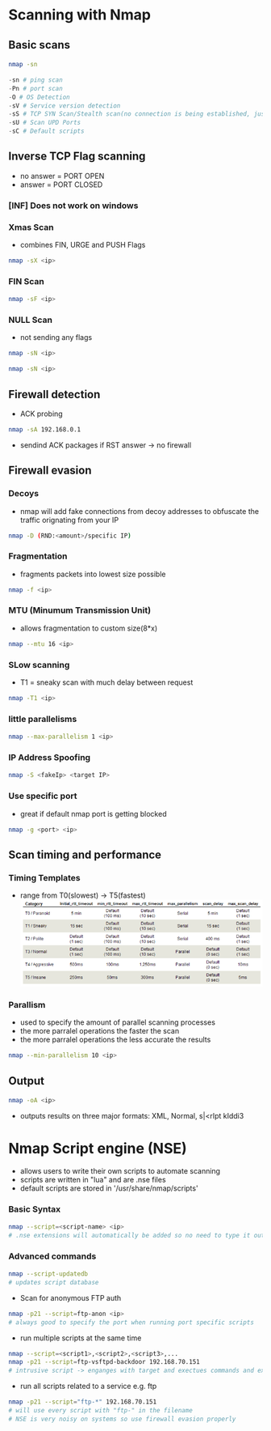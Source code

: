 # Scanning with Nmap

## Basic scans
```bash
nmap -sn
```
```python
-sn # ping scan
-Pn # port scan
-O # OS Detection
-sV # Service version detection
-sS # TCP SYN Scan/Stealth scan(no connection is being established, just asking if port is open and the leaving)
-sU # Scan UPD Ports
-sC # Default scripts
```

## Inverse TCP Flag scanning
- no answer = PORT OPEN
- answer = PORT CLOSED

### [INF] **Does not work on windows**

### Xmas Scan
- combines FIN, URGE and PUSH Flags
```bash
nmap -sX <ip>
```
### FIN Scan
```bash
nmap -sF <ip>
```
### NULL Scan
- not sending any flags
```bash
nmap -sN <ip>
```



```bash
nmap -sN <ip>
```

## Firewall detection
- ACK probing
```bash
nmap -sA 192.168.0.1
```
- sendind ACK packages if RST answer -> no firewall

## Firewall evasion
### Decoys  
- nmap will add fake connections from decoy addresses to obfuscate the traffic orignating from your IP
```bash
nmap -D (RND:<amount>/specific IP)
```
### Fragmentation
- fragments packets into lowest size possible
```bash
nmap -f <ip>
```
### MTU (Minumum Transmission Unit)
- allows fragmentation to custom size(8*x)
```bash
nmap --mtu 16 <ip>
```
### SLow scanning
- T1 = sneaky scan with much delay between request
```bash
nmap -T1 <ip>
```
### little parallelisms
```bash
nmap --max-parallelism 1 <ip>
```
### IP Address Spoofing
```bash
nmap -S <fakeIp> <target IP>

```
### Use specific port
- great if default nmap port is getting blocked
```bash
nmap -g <port> <ip>
```
    

## Scan timing and performance
### Timing Templates
- range from T0(slowest) -> T5(fastest)
![Timing Templates](image.png)
### Parallism
- used to specify the amount of parallel scanning processes
- the more parralel operations the faster the scan
- the more parralel operations the less accurate the results
```bash
nmap --min-parallelism 10 <ip>
```

## Output
```bash
nmap -oA <ip>
```
- outputs results on three major formats: XML, Normal, s|<rIpt kIddi3

# Nmap Script engine (NSE)
- allows users to write their own scripts to automate scanning
- scripts are written in "lua" and are .nse files
- default scripts are stored in '/usr/share/nmap/scripts'
### Basic Syntax
```bash
nmap --script=<script-name> <ip>
# .nse extensions will automatically be added so no need to type it out
```

### Advanced commands
```bash
nmap --script-updatedb
# updates script database
```
- Scan for anonymous FTP auth
```bash
nmap -p21 --script=ftp-anon <ip>
# always good to specify the port when running port specific scripts
```
- run multiple scripts at the same time
```bash
nmap --script=<script1>,<script2>,<script3>,...
nmap -p21 --script=ftp-vsftpd-backdoor 192.168.70.151
# intrusive script -> enganges with target and exectues commands and exploits!
```
- run all scripts related to a service e.g. ftp
```bash
nmap -p21 --script="ftp-*" 192.168.70.151
# will use every script with "ftp-" in the filename
# NSE is very noisy on systems so use firewall evasion properly
```